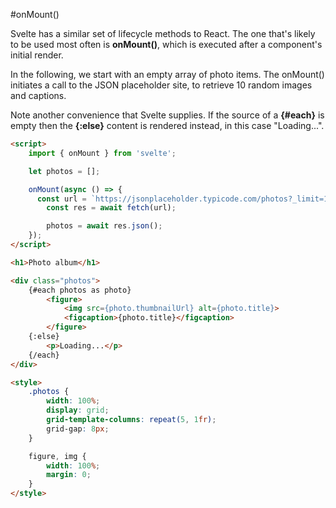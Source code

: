 #onMount()

Svelte has a similar set of lifecycle methods to React.  The one that's likely to be used most often is **onMount()**, which is executed after a component's initial render.

In the following, we start with an empty array of photo items.  The onMount() initiates a call to the JSON placeholder site, to retrieve 10 random images and captions.

Note another convenience that Svelte supplies.  If the source of a **{#each}** is empty then the **{:else}** content is rendered instead, in this case "Loading...".

```html
<script>
	import { onMount } from 'svelte';

	let photos = [];

	onMount(async () => {
	  const url = `https://jsonplaceholder.typicode.com/photos?_limit=10`;
		const res = await fetch(url);

		photos = await res.json();
	});
</script>

<h1>Photo album</h1>

<div class="photos">
	{#each photos as photo}
		<figure>
			<img src={photo.thumbnailUrl} alt={photo.title}>
			<figcaption>{photo.title}</figcaption>
		</figure>
	{:else}
		<p>Loading...</p>
	{/each}
</div>

<style>
	.photos {
		width: 100%;
		display: grid;
		grid-template-columns: repeat(5, 1fr);
		grid-gap: 8px;
	}

	figure, img {
		width: 100%;
		margin: 0;
	}
</style>

```

